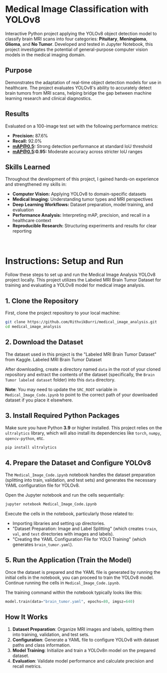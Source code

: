 # Medical Image Classification with YOLOv8

Interactive Python project applying the YOLOv8 object detection model to classify brain MRI scans into four categories: **Pituitary**, **Meningioma**, **Glioma**, and **No Tumor**. Developed and tested in Jupyter Notebook, this project investigates the potential of general-purpose computer vision models in the medical imaging domain.

## Purpose

Demonstrates the adaptation of real-time object detection models for use in healthcare. The project evaluates YOLOv8's ability to accurately detect brain tumors from MRI scans, helping bridge the gap between machine learning research and clinical diagnostics.

## Results

Evaluated on a 100-image test set with the following performance metrics:

* **Precision:** 87.6%
* **Recall:** 92.0%
* **mAP@0.5:** Strong detection performance at standard IoU threshold
* **mAP@0.5:0.95:** Moderate accuracy across stricter IoU ranges

## Skills Learned

Throughout the development of this project, I gained hands-on experience and strengthened my skills in:

* **Computer Vision:** Applying YOLOv8 to domain-specific datasets
* **Medical Imaging:** Understanding tumor types and MRI perspectives
* **Deep Learning Workflows:** Dataset preparation, model training, and evaluation
* **Performance Analysis:** Interpreting mAP, precision, and recall in a healthcare context
* **Reproducible Research:** Structuring experiments and results for clear reporting
</br>

# Instructions: Setup and Run

Follow these steps to set up and run the Medical Image Analysis YOLOv8 project locally. This project utilizes the Labeled MRI Brain Tumor Dataset for training and evaluating a YOLOv8 model for medical image analysis.

## 1. Clone the Repository

First, clone the project repository to your local machine:

```bash
git clone https://github.com/RithvikBurri/medical_image_analysis.git
cd medical_image_analysis
```

## 2. Download the Dataset

The dataset used in this project is the "Labeled MRI Brain Tumor Dataset" from Kaggle. Labeled MRI Brain Tumor Dataset

After downloading, create a directory named `data` in the root of your cloned repository and extract the contents of the dataset (specifically, the `Brain Tumor labeled dataset` folder) into this `data` directory.

**Note**: You may need to update the `SRC_ROOT` variable in `Medical_Image_Code.ipynb` to point to the correct path of your downloaded dataset if you place it elsewhere.

## 3. Install Required Python Packages

Make sure you have Python **3.9** or higher installed. This project relies on the `ultralytics` library, which will also install its dependencies like `torch`, `numpy`, `opencv-python`, etc.

```bash
pip install ultralytics
```

## 4. Prepare the Dataset and Configure YOLOv8

The `Medical_Image_Code.ipynb` notebook handles the dataset preparation (splitting into train, validation, and test sets) and generates the necessary YAML configuration file for YOLOv8.

Open the Jupyter notebook and run the cells sequentially:

```bash
jupyter notebook Medical_Image_Code.ipynb
```

Execute the cells in the notebook, particularly those related to:
* Importing libraries and setting up directories.
* "Dataset Preparation: Image and Label Splitting" (which creates `train`, `val`, and `test` directories with images and labels).
* "Creating the YAML Configuration File for YOLO Training" (which generates `brain_tumor.yaml`).

## 5. Run the Application (Train the Model)

Once the dataset is prepared and the YAML file is generated by running the initial cells in the notebook, you can proceed to train the YOLOv8 model. Continue running the cells in `Medical_Image_Code.ipynb`.

The training command within the notebook typically looks like this:

```python
model.train(data="brain_tumor.yaml", epochs=80, imgsz=640)
```

## How It Works

1. **Dataset Preparation**: Organize MRI images and labels, splitting them into training, validation, and test sets.
2. **Configuration**: Generate a YAML file to configure YOLOv8 with dataset paths and class information.
3. **Model Training**: Initialize and train a YOLOv8n model on the prepared dataset.
4. **Evaluation**: Validate model performance and calculate precision and recall metrics.
